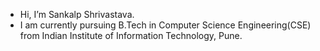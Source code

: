 - Hi, I’m Sankalp Shrivastava.
- I am currently pursuing B.Tech in Computer Science Engineering(CSE) from Indian Institute of Information Technology, Pune.
